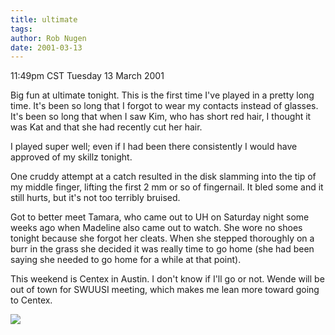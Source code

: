```yaml
---
title: ultimate
tags: 
author: Rob Nugen
date: 2001-03-13
---
```


<title>Ultimate</title>
<p class=date>11:49pm CST Tuesday 13 March 2001</p>

<p>Big fun at ultimate tonight.  This is the first time I've played in
a pretty long time.  It's been so long that I forgot to wear my
contacts instead of glasses.  It's been so long that when I saw Kim,
who has short red hair, I thought it was Kat and that she had recently
cut her hair.</p>

<p>I played super well; even if I had been there consistently I would
have approved of my skillz tonight.</p>

<p>One cruddy attempt at a catch resulted in the disk slamming into
the tip of my middle finger, lifting the first 2 mm or so of
fingernail.  It bled some and it still hurts, but it's not too
terribly bruised.</p>

<p>Got to better meet Tamara, who came out to UH on Saturday night
some weeks ago when Madeline also came out to watch.  She wore no
shoes tonight because she forgot her cleats.  When she stepped
thoroughly on a burr in the grass she decided it was really time to go
home (she had been saying she needed to go home for a while at that
point).</p>

<p>This weekend is Centex in Austin.  I don't know if I'll go or not.
Wende will be out of town for SWUUSI meeting, which makes me lean more
toward going to Centex.</p>

<p><img src='/images/rob/wL-ROB.gif'/></p>

